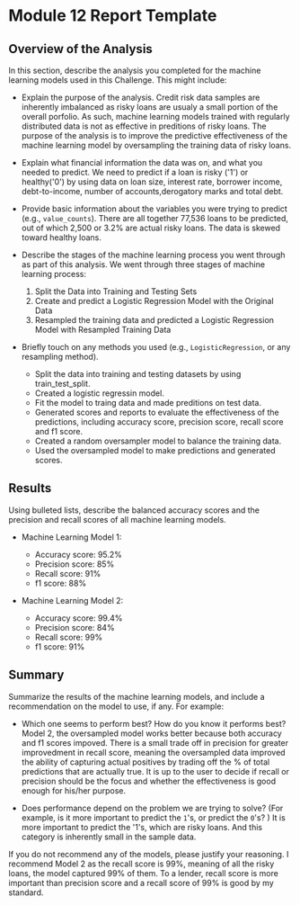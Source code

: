 # Module 12 Report Template

## Overview of the Analysis

In this section, describe the analysis you completed for the machine learning models used in this Challenge. This might include:

* Explain the purpose of the analysis.
  Credit risk data samples are inherently imbalanced as risky loans are usualy a small portion of the overall porfolio.  As such, machine learning models trained with regularly distributed data is not as effective in preditions of risky loans.  The purpose of the analysis is to improve the predictive effectiveness of the machine learning model by oversampling the training data of risky loans. 

* Explain what financial information the data was on, and what you needed to predict.
  We need to predict if a loan is risky ('1') or healthy('0') by using data on loan size, interest rate, borrower income, debt-to-income, number of accounts,derogatory marks and total debt.

* Provide basic information about the variables you were trying to predict (e.g., `value_counts`).
  There are all together 77,536 loans to be predicted, out of which 2,500 or 3.2% are actual risky loans.  The data is skewed toward healthy loans.

* Describe the stages of the machine learning process you went through as part of this analysis.
We went through three stages of machine learning process:
  1. Split the Data into Training and Testing Sets
  2. Create and predict a Logistic Regression Model with the Original Data
  3. Resampled the training data and predicted a Logistic Regression Model with Resampled Training Data

* Briefly touch on any methods you used (e.g., `LogisticRegression`, or any resampling method).
  * Split the data into training and testing datasets by using train_test_split.
  * Created a logistic regressin model.
  * Fit the model to traing data and made preditions on test data.
  * Generated scores and reports to evaluate the effectiveness of the predictions, including accuracy score, precision score, recall score and f1 score.
  * Created a random oversampler model to balance the training data.
  * Used the oversampled model to make predictions and generated scores.

## Results

Using bulleted lists, describe the balanced accuracy scores and the precision and recall scores of all machine learning models.

* Machine Learning Model 1:
  * Accuracy score: 95.2%
  * Precision score: 85%
  * Recall score: 91%
  * f1 score: 88%

* Machine Learning Model 2:
  * Accuracy score: 99.4%
  * Precision score: 84%
  * Recall score: 99%
  * f1 score: 91%

## Summary

Summarize the results of the machine learning models, and include a recommendation on the model to use, if any. For example:
* Which one seems to perform best? How do you know it performs best?
    Model 2, the oversampled model works better because both accuracy and f1 scores impoved.  There is a small trade off in precision for greater improvedment in recall score, meaning the oversampled data improved the ability of capturing actual positives by trading off the % of total predictions that are actually true. It is up to the user to decide if recall or precision should be the focus and whether the effectiveness is good enough for his/her purpose.

* Does performance depend on the problem we are trying to solve? (For example, is it more important to predict the `1`'s, or predict the `0`'s? )
    It is more important to predict the '1's, which are risky loans.  And this category is inherently small in the sample data.

If you do not recommend any of the models, please justify your reasoning.
  I recommend Model 2 as the recall score is 99%, meaning of all the risky loans, the model captured 99% of them.  To a lender, recall score is more important than precision score and a recall score of 99% is good by my standard.
